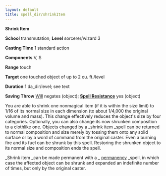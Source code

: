```yaml
---
layout: default
title: spell_dir/shrinkItem
---
```

 **Shrink Item**

**School** transmutation; **Level** sorcerer/wizard 3

**Casting Time** 1 standard action

**Components** V, S

**Range** touch

**Target** one touched object of up to 2 cu. ft./level

**Duration** 1 da_dir/level; see text

**Saving Throw** [Will](../combat#_will) negates (object); **[Spell Resistance](../glossary#_spell-resistance)** yes (object)

You are able to shrink one nonmagical item (if it is within the size limit) to 1/16 of its normal size in each dimension (to about 1/4,000 the original volume and mass). This change effectively reduces the object's size by four categories. Optionally, you can also change its now shrunken composition to a clothlike one. Objects changed by a _shrink item _spell can be returned to normal composition and size merely by tossing them onto any solid surface or by a word of command from the original caster. Even a burning fire and its fuel can be shrunk by this spell. Restoring the shrunken object to its normal size and composition ends the spell.

_Shrink item _can be made permanent with a _ [permanency](permanency#_permanency) _spell, in which case the affected object can be shrunk and expanded an indefinite number of times, but only by the original caster.


